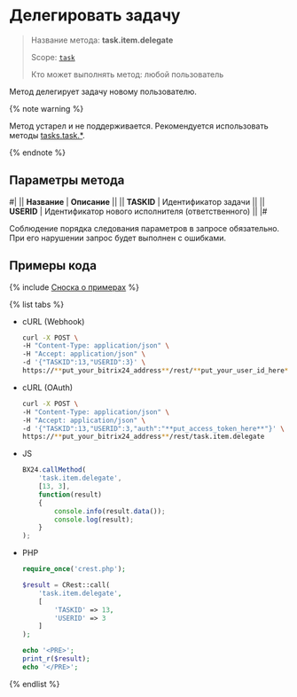 # Делегировать задачу

> Название метода: **task.item.delegate**
>
> Scope: [`task`](../../../scopes/permissions.md)
>
> Кто может выполнять метод: любой пользователь

Метод делегирует задачу новому пользователю.

{% note warning %}

Метод устарел и не поддерживается. Рекомендуется использовать методы [tasks.task.*](../../index.md).

{% endnote %}

## Параметры метода

#|
|| **Название** | **Описание** ||
|| **TASKID** | Идентификатор задачи ||
|| **USERID** | Идентификатор нового исполнителя (ответственного) ||
|#

Соблюдение порядка следования параметров в запросе обязательно. При его нарушении запрос будет выполнен с ошибками.

## Примеры кода

{% include [Сноска о примерах](../../../../_includes/examples.md) %}

{% list tabs %}

- cURL (Webhook)

    ```bash
    curl -X POST \
    -H "Content-Type: application/json" \
    -H "Accept: application/json" \
    -d '{"TASKID":13,"USERID":3}' \
    https://**put_your_bitrix24_address**/rest/**put_your_user_id_here**/**put_your_webhook_here**/task.item.delegate
    ```

- cURL (OAuth)

    ```bash
    curl -X POST \
    -H "Content-Type: application/json" \
    -H "Accept: application/json" \
    -d '{"TASKID":13,"USERID":3,"auth":"**put_access_token_here**"}' \
    https://**put_your_bitrix24_address**/rest/task.item.delegate
    ```

- JS

    ```js
    BX24.callMethod(
        'task.item.delegate',
        [13, 3],
        function(result)
        {
            console.info(result.data());
            console.log(result);
        }
    );
    ```

- PHP

    ```php
    require_once('crest.php');

    $result = CRest::call(
        'task.item.delegate',
        [
            'TASKID' => 13,
            'USERID' => 3
        ]
    );

    echo '<PRE>';
    print_r($result);
    echo '</PRE>';
    ```

{% endlist %}
